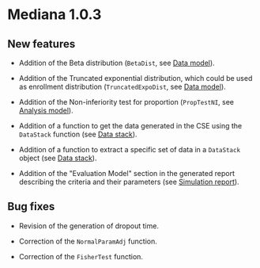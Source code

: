 # Mediana 1.0.3

## New features

- Addition of the Beta distribution (`BetaDist`, see [Data model](http://gpaux.github.io/Mediana/DataModel.html#OutcomeDistobject)).

- Addition of the Truncated exponential distribution, which could be used as enrollment distribution (`TruncatedExpoDist`, see [Data model](http://gpaux.github.io/Mediana/DataModel.html#OutcomeDistobject)).

- Addition of the Non-inferiority test for proportion (`PropTestNI`, see [Analysis model](http://gpaux.github.io/Mediana/AnalysisModel.html#Testobject)).

- Addition of a function to get the data generated in the CSE using the `DataStack` function (see [Data stack](http://gpaux.github.io/Mediana/DataStack.html)).

- Addition of a function to extract a specific set of data in a `DataStack` object (see [Data stack](http://gpaux.github.io/Mediana/DataStack.html#ExtractDataStack)).

- Addition of the "Evaluation Model" section in the generated report describing the criteria and their parameters (see [Simulation report](http://gpaux.github.io/Mediana/Reporting.html#Description18)).


## Bug fixes

- Revision of the generation of dropout time.

- Correction of the `NormalParamAdj` function.

- Correction of the `FisherTest` function.